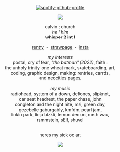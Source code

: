 <div align="center">
  
  <a href="https://github.com/kittinan/spotify-github-profile">
    <img src="https://spotify-github-profile.kittinanx.com/api/view?uid=31jimvpfpvcby76vakj57sqgl24q&cover_image=true&theme=natemoo-re&show_offline=false&background_color=121212&interchange=false&bar_color=ffffff&bar_color_cover=false" alt="spotify-github-profile" />
  </a>

</div>

<p align="center">
  <img src="https://i.ibb.co/DPXXQj35/image.png">
</p>

<p align="center">
  calvin ; church <br>
  <i>he † him</i> <br>
  <b>whisper 2 int !</b>
</p>

<p align="center">
  <a href="https://rentry.co/churche">rentry</a> ・
<a href="https://shotgun-angel.straw.page/">strawpage</a> ・ 
  <a href="https://www.instagram.com/radiohead_fan06482/">insta</a>
</p>

<p align="center">
<i>my interests</i></b><br>
postal, cry of fear, <i>"the batman" (2022)</i>, faith :<br>
the unholy trinity, one wheat mark, skateboarding, art,<br>
coding, graphic design, making: rentries, carrds,<br>
and neocities pages.<br>
<br>
<i>my music</i><br>
radiohead, system of a down, deftones, slipknot,<br>
car seat headrest, the paper chase, john<br>
congleton and the night nite, msi, green day,<br>
gezebelle gaburgably, kmfdm, pearl jam,<br>
linkin park, limp bizkit, lemon demon, meth wax,<br>
rammstein, sElf, shuvel
</p>
<p align="center">
<br>heres my sick oc art</b>
</p>
<p align="center">
  <img src="https://i.ibb.co/5xf3dZnr/shot-gun-angl-yay.jpg">
</p>
